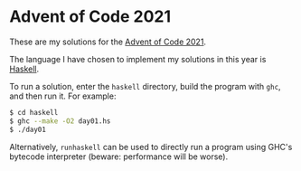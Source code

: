 # Advent of Code 2021

These are my solutions for the [Advent of Code 2021](https://adventofcode.com/2021).

The language I have chosen to implement my solutions in this year is
[Haskell](https://haskell.org/).

To run a solution, enter the `haskell` directory, build the program with `ghc`,
and then run it. For example:

```sh
$ cd haskell
$ ghc --make -O2 day01.hs
$ ./day01
```

Alternatively, `runhaskell` can be used to directly run a program using GHC's bytecode
interpreter (beware: performance will be worse).
